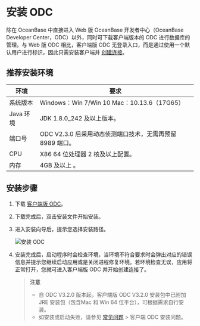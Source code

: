 安装 ODC 
===========================

除在 OceanBase 中直接进入 Web 版 OceanBase 开发者中心（OceanBase Developer Center，ODC）以外，同时可下载客户端版本的 ODC 进行数据库的管理。与 Web 版 ODC 相比，客户端版 ODC 无登录入口，而是通过使用一个默认用户进行标识，因此只需安装客户端并 [创建连接](7.client-odc-user-guide/../3.client-odc-connect-database/1.client-odc-create-connection.md)。

推荐安装环境
---------------



|   环境    |                           要求                            |
|---------|---------------------------------------------------------|
| 系统版本    | Windows：Win 7/Win 10 Mac：10.13.6（17G65） |
| Java 环境 | JDK 1.8.0_242 及以上版本。                                    |
| 端口号     | ODC V2.3.0 后采用动态侦测端口技术，无需再预留 8989 端口。                   |
| CPU     | X86 64 位处理器 2 核及以上配置。                                   |
| 内存      | 4GB 及以上 。                                               |



安装步骤 
-------------

1. 下载 [客户端版 ODC](https://help.aliyun.com/document_detail/212816.html)。

   

2. 下载完成后，双击安装文件开始安装。

   

3. 进入安装向导后，提示您选择安装路径。
   
   ![安装 ODC](https://help-static-aliyun-doc.aliyuncs.com/assets/img/zh-CN/4762343061/p175972.png)

   

4. 安装完成后，启动程序时会检查环境，当环境不符合要求时会弹出对应的错误信息并提示您继续启动应用或是关闭进程修复环境。若环境检查无误，应用将正常打开，您就可进入客户端版 ODC 并开始创建连接了。

   > **注意** <br>
   > * 自 ODC V3.2.0 版本起，客户端版 ODC V3.2.0 安装包中已附加 JRE 安装包（包含Mac 和 Win 64 位平台），可根据需求自行安装。
   > * 如安装或启动失败，请参见 [常见问题](../10.faq.md) > 客户端 ODC 安装问题。

     
   

   
   




